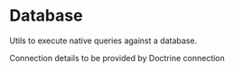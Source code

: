 # Database

Utils to execute native queries against a database.

Connection details to be provided by Doctrine connection
